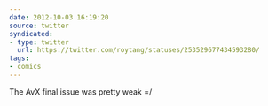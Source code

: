 ```yaml
---
date: 2012-10-03 16:19:20
source: twitter
syndicated:
- type: twitter
  url: https://twitter.com/roytang/statuses/253529677434593280/
tags:
- comics
---
```


The AvX final issue was pretty weak =/